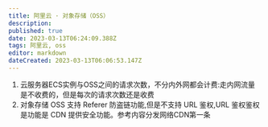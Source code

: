 ```yaml
---
title: 阿里云 · 对象存储（OSS）
description: 
published: true
date: 2023-03-13T06:24:09.388Z
tags: 阿里云, oss
editor: markdown
dateCreated: 2023-03-13T06:06:53.147Z
---
```


1. 云服务器ECS实例与OSS之间的请求次数，不分内外网都会计费:走内网流量是不收费的，但是每次的请求次数还是收费
2. 对象存储 OSS 支持 Referer 防盗链功能,但是不支持 URL 鉴权,URL 鉴权鉴权是功能是 CDN 提供安全功能。参考内容分发网络CDN第一条
